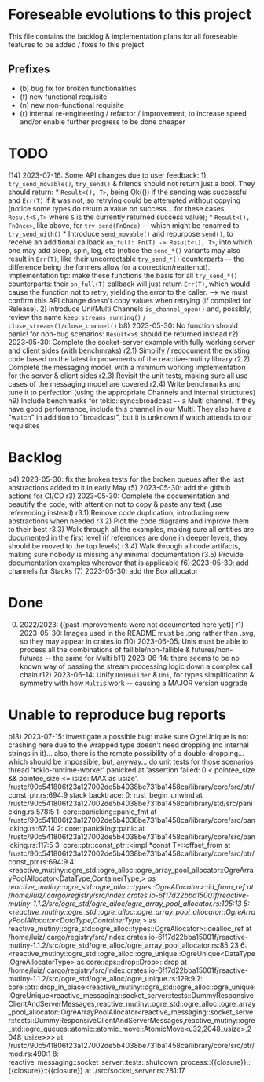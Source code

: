 # Foreseable evolutions to this project

This file contains the backlog & implementation plans for all foreseable features to be added / fixes to this project

## Prefixes

  - (b) bug fix for broken functionalities
  - (f) new functional requisite
  - (n) new non-functional requisite
  - (r) internal re-engineering / refactor / improvement, to increase speed and/or enable further progress to be done cheaper

# TODO

  f14) 2023-07-16: Some API changes due to user feedback: 
                     1) `try_send_movable()`, `try_send()` & friends should not return just a bool. They should return:
                          * `Result<(), T>`, being Ok(()) if the sending was successful and `Err(T)` if it was not, so retrying could be attempted without copying
                            (notice some types do return a value on success... for these cases, `Result<S,T>` where `S` is the currently returned success value);
                          * `Result<(), FnOnce>`, like above, for `try_send(FnOnce)` -- which might be renamed to `try_send_with()`
                          * Introduce `send_movable()` and repurpose `send()`, to receive an additional callback `on_full: Fn(T) -> Result<(), T>`, into which one may add sleep, spin, log, etc
                            (notice the `send_*()` variants may also result in `Err(T)`, like their uncorrectable `try_send_*()` counterparts -- the difference being the formers allow for a correction/reattempt).
                            Implementation tip: make these functions the basis for all `try_send_*()` counterparts: their `on_full(T)` callback will just return `Err(T)`, which would cause the function not to retry,
                            yielding the error to the caller.
                        --> we must confirm this API change doesn't copy values when retrying (if compiled for Release).
                     2) Introduce Uni/Multi Channels `is_channel_open()` and, possibly, review the name `keep_streams_running()` / `close_streams()/close_channel()`
  b8) 2023-05-30: No function should panic! for non-bug scenarios: `Result<>`s should be returned instead
  r2) 2023-05-30: Complete the socket-server example with fully working server and client sides (with benchmraks)
    r2.1) Simplify / redocument the existing code based on the latest improvements of the reactive-mutiny library
    r2.2) Complete the messaging model, with a minimum working implementation for the server & client sides
    r2.3) Revisit the unit tests, making sure all use cases of the messaging model are covered
    r2.4) Write benchmarks and tune it to perfection (using the appropriate Channels and internal structures)
  n9) Include benchmarks for tokio::sync::broadcast -- a Multi channel. If they have good performance, include this channel in our Multi. They also have a "watch" in addition to "broadcast", but it is unknown if watch attends to our requisites


# Backlog
  
  b4) 2023-05-30: fix the broken tests for the broken queues after the last abstractions added to it in early May
  r5) 2023-05-30: add the github actions for CI/CD
  r3) 2023-05-30: Complete the documentation and beautify the code, with attention not to copy & paste any text (use referencing instead)
    r3.1) Remove code duplication, introducing new abstractions when needed
    r3.2) Plot the code diagrams and improve them to their best
    r3.3) Walk through all the examples, making sure all entities are documented in the first level (if references are done in deeper levels, they should be moved to the top levels)
    r3.4) Walk through all code artifacts, making sure nobody is missing any minimal documentation
    r3.5) Provide documentation examples wherever that is applicable
  f6) 2023-05-30: add channels for Stacks
  f7) 2023-05-30: add the Box allocator


# Done

  0) 2022/2023: ((past improvements were not documented here yet))
  r1) 2023-05-30: Images used in the README must be .png rather than .svg, so they may appear in crates.io
  f10) 2023-06-05: Unis must be able to process all the combinations of fallible/non-fallible & futures/non-futures -- the same for Multi
  b11) 2023-06-14: there seems to be no known way of passing the stream processing logic down a complex call chain
  r12) 2023-06-14: Unify `UniBuilder` & `Uni`, for types simplification & symmetry with how `Multi`s work -- causing a MAJOR version upgrade


# Unable to reproduce bug reports

  b13) 2023-07-15: investigate a possible bug: make sure OgreUnique is not crashing here due to the wrapped type doesn't need dropping (no internal strings in it)... 
                   also, there is the remote possibility of a double-dropping... which should be impossible, but, anyway... do unit tests for those scenarios
                    thread 'tokio-runtime-worker' panicked at 'assertion failed: 0 < pointee_size && pointee_size <= isize::MAX as usize', /rustc/90c541806f23a127002de5b4038be731ba1458ca/library/core/src/ptr/const_ptr.rs:694:9
                    stack backtrace:
                      0: rust_begin_unwind
                                at /rustc/90c541806f23a127002de5b4038be731ba1458ca/library/std/src/panicking.rs:578:5
                      1: core::panicking::panic_fmt
                                at /rustc/90c541806f23a127002de5b4038be731ba1458ca/library/core/src/panicking.rs:67:14
                      2: core::panicking::panic
                                at /rustc/90c541806f23a127002de5b4038be731ba1458ca/library/core/src/panicking.rs:117:5
                      3: core::ptr::const_ptr::<impl *const T>::offset_from
                                at /rustc/90c541806f23a127002de5b4038be731ba1458ca/library/core/src/ptr/const_ptr.rs:694:9
                      4: <reactive_mutiny::ogre_std::ogre_alloc::ogre_array_pool_allocator::OgreArrayPoolAllocator<DataType,ContainerType,_> as reactive_mutiny::ogre_std::ogre_alloc::types::OgreAllocator<DataType>>::id_from_ref
                                at /home/luiz/.cargo/registry/src/index.crates.io-6f17d22bba15001f/reactive-mutiny-1.1.2/src/ogre_std/ogre_alloc/ogre_array_pool_allocator.rs:105:13
                      5: <reactive_mutiny::ogre_std::ogre_alloc::ogre_array_pool_allocator::OgreArrayPoolAllocator<DataType,ContainerType,_> as reactive_mutiny::ogre_std::ogre_alloc::types::OgreAllocator<DataType>>::dealloc_ref
                                at /home/luiz/.cargo/registry/src/index.crates.io-6f17d22bba15001f/reactive-mutiny-1.1.2/src/ogre_std/ogre_alloc/ogre_array_pool_allocator.rs:85:23
                      6: <reactive_mutiny::ogre_std::ogre_alloc::ogre_unique::OgreUnique<DataType,OgreAllocatorType> as core::ops::drop::Drop>::drop
                                at /home/luiz/.cargo/registry/src/index.crates.io-6f17d22bba15001f/reactive-mutiny-1.1.2/src/ogre_std/ogre_alloc/ogre_unique.rs:129:9
                      7: core::ptr::drop_in_place<reactive_mutiny::ogre_std::ogre_alloc::ogre_unique::OgreUnique<reactive_messaging::socket_server::tests::DummyResponsiveClientAndServerMessages,reactive_mutiny::ogre_std::ogre_alloc::ogre_array_pool_allocator::OgreArrayPoolAllocator<reactive_messaging::socket_server::tests::DummyResponsiveClientAndServerMessages,reactive_mutiny::ogre_std::ogre_queues::atomic::atomic_move::AtomicMove<u32,2048_usize>,2048_usize>>>
                                at /rustc/90c541806f23a127002de5b4038be731ba1458ca/library/core/src/ptr/mod.rs:490:1
                      8: reactive_messaging::socket_server::tests::shutdown_process::{{closure}}::{{closure}}::{{closure}}
                                at ./src/socket_server.rs:281:17

